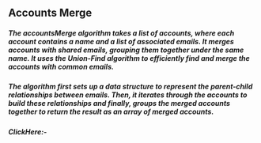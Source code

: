 ## Accounts Merge

##### The accountsMerge algorithm takes a list of accounts, where each account contains a name and a list of associated emails. It merges accounts with shared emails, grouping them together under the same name. It uses the Union-Find algorithm to efficiently find and merge the accounts with common emails.

##### The algorithm first sets up a data structure to represent the parent-child relationships between emails. Then, it iterates through the accounts to build these relationships and finally, groups the merged accounts together to return the result as an array of merged accounts.
##### ClickHere:- 